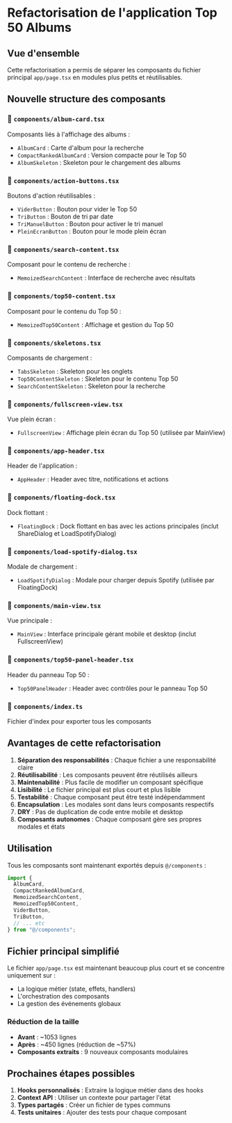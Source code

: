 # Refactorisation de l'application Top 50 Albums

## Vue d'ensemble

Cette refactorisation a permis de séparer les composants du fichier principal `app/page.tsx` en modules plus petits et réutilisables.

## Nouvelle structure des composants

### 📁 `components/album-card.tsx`

Composants liés à l'affichage des albums :

- `AlbumCard` : Carte d'album pour la recherche
- `CompactRankedAlbumCard` : Version compacte pour le Top 50
- `AlbumSkeleton` : Skeleton pour le chargement des albums

### 📁 `components/action-buttons.tsx`

Boutons d'action réutilisables :

- `ViderButton` : Bouton pour vider le Top 50
- `TriButton` : Bouton de tri par date
- `TriManuelButton` : Bouton pour activer le tri manuel
- `PleinEcranButton` : Bouton pour le mode plein écran

### 📁 `components/search-content.tsx`

Composant pour le contenu de recherche :

- `MemoizedSearchContent` : Interface de recherche avec résultats

### 📁 `components/top50-content.tsx`

Composant pour le contenu du Top 50 :

- `MemoizedTop50Content` : Affichage et gestion du Top 50

### 📁 `components/skeletons.tsx`

Composants de chargement :

- `TabsSkeleton` : Skeleton pour les onglets
- `Top50ContentSkeleton` : Skeleton pour le contenu Top 50
- `SearchContentSkeleton` : Skeleton pour la recherche

### 📁 `components/fullscreen-view.tsx`

Vue plein écran :

- `FullscreenView` : Affichage plein écran du Top 50 (utilisée par MainView)

### 📁 `components/app-header.tsx`

Header de l'application :

- `AppHeader` : Header avec titre, notifications et actions

### 📁 `components/floating-dock.tsx`

Dock flottant :

- `FloatingDock` : Dock flottant en bas avec les actions principales (inclut ShareDialog et LoadSpotifyDialog)

### 📁 `components/load-spotify-dialog.tsx`

Modale de chargement :

- `LoadSpotifyDialog` : Modale pour charger depuis Spotify (utilisée par FloatingDock)

### 📁 `components/main-view.tsx`

Vue principale :

- `MainView` : Interface principale gérant mobile et desktop (inclut FullscreenView)

### 📁 `components/top50-panel-header.tsx`

Header du panneau Top 50 :

- `Top50PanelHeader` : Header avec contrôles pour le panneau Top 50

### 📁 `components/index.ts`

Fichier d'index pour exporter tous les composants

## Avantages de cette refactorisation

1. **Séparation des responsabilités** : Chaque fichier a une responsabilité claire
2. **Réutilisabilité** : Les composants peuvent être réutilisés ailleurs
3. **Maintenabilité** : Plus facile de modifier un composant spécifique
4. **Lisibilité** : Le fichier principal est plus court et plus lisible
5. **Testabilité** : Chaque composant peut être testé indépendamment
6. **Encapsulation** : Les modales sont dans leurs composants respectifs
7. **DRY** : Pas de duplication de code entre mobile et desktop
8. **Composants autonomes** : Chaque composant gère ses propres modales et états

## Utilisation

Tous les composants sont maintenant exportés depuis `@/components` :

```typescript
import {
  AlbumCard,
  CompactRankedAlbumCard,
  MemoizedSearchContent,
  MemoizedTop50Content,
  ViderButton,
  TriButton,
  // ... etc
} from "@/components";
```

## Fichier principal simplifié

Le fichier `app/page.tsx` est maintenant beaucoup plus court et se concentre uniquement sur :

- La logique métier (state, effets, handlers)
- L'orchestration des composants
- La gestion des événements globaux

### Réduction de la taille

- **Avant** : ~1053 lignes
- **Après** : ~450 lignes (réduction de ~57%)
- **Composants extraits** : 9 nouveaux composants modulaires

## Prochaines étapes possibles

1. **Hooks personnalisés** : Extraire la logique métier dans des hooks
2. **Context API** : Utiliser un contexte pour partager l'état
3. **Types partagés** : Créer un fichier de types communs
4. **Tests unitaires** : Ajouter des tests pour chaque composant
